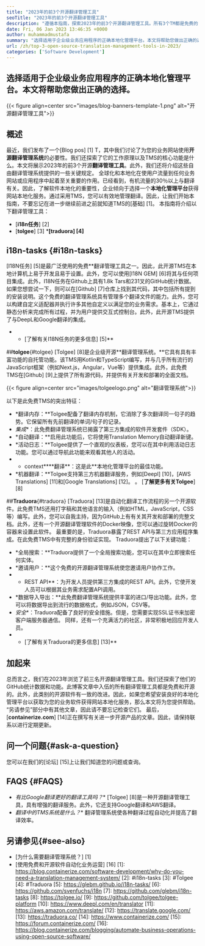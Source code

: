 ```yaml
---
title: "2023年的前3个开源翻译管理工具" 
seoTitle: "2023年的前3个开源翻译管理工具" 
description: "遵循本指南，探索2023年的前3个开源翻译管理工具。所有3个TM都是免费的，并提供了丰富的功能来管理本地化。" 
date: Fri, 06 Jan 2023 13:46:35 +0000
author: muhammadmustafa
summary: "选择适用于企业级业务应用程序的正确本地化管理平台。本文将帮助您做出正确的选择。" 
url: /zh/top-3-open-source-translation-management-tools-in-2023/
categories: ['Software Development']
---
```


## 选择适用于企业级业务应用程序的正确本地化管理平台。本文将帮助您做出正确的选择。

{{< figure align=center src="images/blog-banners-template-1.png" alt="开源翻译管理工具">}}


## 概述
最近，我们发布了一个[Blog pos] [1] T，其中我们讨论了为您的业务网站使用**开源翻译管理系统**的必要性。我们还探索了它的工作原理以及TMS的核心功能是什么。本文将展示2023年的前3个开源**翻译管理工具**。此外，我们还将介绍这些自由翻译管理系统提供的一些关键规定。
全球化和本地化在使用户流量到任何业务网站或应用程序中起着至关重要的作用。已经看到，有机流量的30％以上与翻译有关。因此，了解软件本地化的重要性，企业倾向于选择一个**本地化管理平台**获得网站本地化服务。通过采用TMS，您可以有效地管理翻译。因此，让我们开始本指南，不要忘记在进一步继续前进之前就知道TMS的[基础] [1]。
本指南将介绍以下翻译管理工具：
* [**i18n任务**] [2]
* [**tolgee**] [3]
***[traduora] [4]**

## i18n-tasks {#i18n-tasks}
[I18N任务] [5]是最广泛使用的免费**翻译管理工具之一。因此，此开源TMS在本地计算机上易于开发且易于设置。此外，您可以使用[I18N GEM] [6]将其与任何项目集成。此外，I18N任务在Github上具有1.8k Tars和231叉的GitHub统计数据。
如果您想尝试一下，则可以在[Github] [7]仓库上找到其代码，其中包括所有提到的安装说明。这个免费的翻译管理系统具有管理多个翻译文件的能力。此外，您可以构建自定义适配器并执行许多其他自定义以满足您的业务需求。基本上，它通过静态分析来完成所有过程，并为用户提供交互式控制台。此外，此开源TMS提供了与DeepL和Google翻译的集成。
* * [了解有关I18N任务的更多信息] [5]**

##**tolgee**{#tolgee}
[Tolgee] [8]是企业级开源**翻译管理系统。**它具有具有丰富功能的自托管功能。该TMS用Kotlin和TypeScript编写，并与几乎所有流行的JavaScript框架（例如Next.js，Angular，Vue等）提供集成。此外，此免费TMS在[Github] [9]上提供了所有源代码，并提供有关开发和部署的全面文档。

{{< figure align=center src="images/tolgeelogo.png" alt="翻译管理系统">}}

以下是此免费TMS的突出特征：
* *翻译内存：**Tolgee配备了翻译内存机制，它消除了多次翻译同一句子的趋势。它保留所有先前翻译的单词/句子的记录。
* *集成**：此免费翻译管理系统已揭露了第三方集成的软件开发套件（SDK）。
* *自动翻译：**启用此功能后，它将使用Translation Memory自动翻译新键。
* *活动日志：**Tolgee提供了一个直观的仪表板，您可以在其中利用活动日志功能。您可以通过导航此功能来观看其他人的活动。
* * context****翻译**：这是此**本地化管理平台的最佳功能。
* *机器翻译：**Tolgee支持第三方机器翻译服务，例如[Deepl] [10]，[AWS Translations] [11]和[Google Translations] [12]。
。
[**了解更多有关Tolgee**] [8]

##**Traduora**{#traduora}
[Traduora] [13]是自动化翻译工作流程的另一个开源软件。此免费TMS还用打字稿和其他语言的输入（例如HTML，JavaScript，CSS等）编写。此外，您可以自我主持，因为GitHub上有有关其开发和部署的完整文档。此外，还有一个开源翻译管理软件的Docker映像，您可以通过旋转Docker的容器来设置此软件。
最重要的是，Traduora暴露了REST API与第三方应用程序集成。在此免费TMS中有完整的身份验证实现。
Traduora提出了以下关键功能：
* *全局搜索：**Traduora提供了一个全局搜索功能，您可以在其中立即搜索任何实体。
* *邀请用户：**这个免费的开源翻译管理系统使您邀请用户协作工作。
* * REST API**：为开发人员提供第三方集成的REST API。此外，它使开发人员可以根据其业务需求配置API调用。
* *数据导入导出：**此免费翻译管理系统提供丰富的进口/导出功能。此外，您可以将数据导出到流行的数据格式，例如JSON，CSV等。
* *安全**：Traduora配备了良好的安全措施。但是，您需要实现SSL证书来加密客户端服务器通信。
同样，还有一个充满活力的社区，非常积极地回应开发人员。
* * [了解有关Traduora的更多信息] [13]**

## 加起来
总而言之，我们在2023年浏览了前三名开源翻译管理工具。我们还探索了他们的GitHub统计数据和功能。此博客文章中入伍的所有翻译管理工具都是免费和开源的。此外，此类别的开源软件有一致的改进。因此，如果您希望安装良好的本地化管理平台以获取为您的业务软件获得网站本地化服务，那么本文将为您提供帮助。 “另请参见”部分中有其他文章，因此请不要忘记检查它们。
最后，[**containerize.com**] [14]正在撰写有关进一步开源产品的文章。因此，请保持联系以进行定期更新。

## 问一个问题{#ask-a-question}
您可以在我们的[论坛] [15]上让我们知道您的问题或查询。

## FAQS {#FAQS}
* *有比Google翻译更好的翻译工具吗？**
[Tolgee] [8]是一种开源翻译管理工具，具有增强的翻译服务。此外，它还支持Google翻译和AWS翻译。
* *翻译中的TMS系统是什么？**
翻译管理系统使各种翻译过程自动化并提高了翻译效率。

## 另请参见{#see-also}
  * [为什么需要翻译管理系统？] [1]
  * [使用免费和开源软件自动化业务运营] [16]
[1]: https://blog.containerize.com/software-development/why-do-you-need-a-translation-management-system/
[2]: #i18n-tasks
[3]: #Tolgee
[4]: #Traduora
[5]: https://glebm.github.io/i18n-tasks/
[6]: https://github.com/svenfuchs/i18n
[7]: https://github.com/glebm/i18n-tasks
[8]: https://tolgee.io/
[9]: https://github.com/tolgee/tolgee-platform
[10]: https://www.deepl.com/en/translator
[11]: https://aws.amazon.com/translate/
[12]: https://translate.google.com/
[13]: https://traduora.co/
[14]: https://www.containerize.com/
[15]: https://forum.containerize.com/
[16]: https://blog.containerize.com/blogging/automate-business-operations-using-open-source-software/
